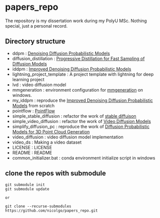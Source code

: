 # papers_repo
The repository is my dissertation work during my PolyU MSc. Nothing special, just a personal record.

## Directory structure
- ddpm                         : [Denoising Diffusion Probabilistic Models](https://arxiv.org/abs/2006.11239)
- diffusion_distillation       : [Progressive Distillation for Fast Sampling of Diffusion Models]()
-  iddpm                       : [Improved Denoising Diffusion Probabilistic Models](https://arxiv.org/abs/2102.09672)
-  lightning_project_template  : A project template with lightning for deep learning project
-  lvd                         : video diffusion model
-  mmgeneration                : environment configuration for [mmgeneration](https://github.com/open-mmlab/mmgeneration) on windows.
-  my_iddpm                    : reproduce the [Improved Denoising Diffusion Probabilistic Models](https://arxiv.org/abs/2102.09672) from scratch 
-  pointflow                   : [PointFlow](https://github.com/stevenygd/PointFlow)
-  simple_stable_diffusion     : refactor the work of [stable diffuison](https://github.com/CompVis/stable-diffusion)
-  simple_video_diffusion      : refactor the work of [Video Diffusion Models](https://arxiv.org/abs/2204.03458)
-  simplify_diffusion_pc       : reproduce the work of [Diffusion Probabilistic Models for 3D Point Cloud Generation](https://arxiv.org/abs/2103.01458) 
-  video_diffusion             : video diffusion model implementation
-  video_ds                    : Making a video dataset
-  LICENSE                     : LICENSE
-  README                      : README
-  common_initializer.bat      : conda environment initialize script in windows

## clone the repos with submodule
```
git submodule init
git submodule update

or

git clone --recurse-submodules https://github.com/nicolgo/papers_repo.git
```
